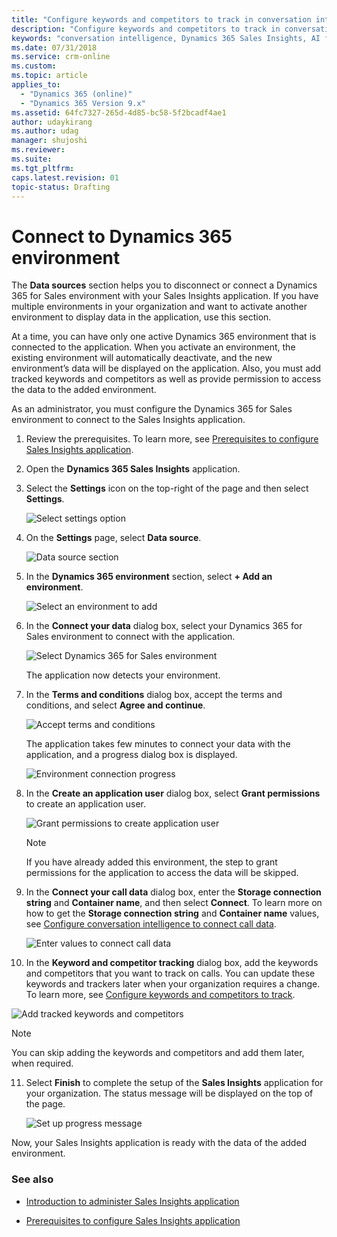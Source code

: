 ```yaml
---
title: "Configure keywords and competitors to track in conversation intelligence for Dynamics 365 Sales Insights application | MicrosoftDocs"
description: "Configure keywords and competitors to track in conversation intelligence for Dynamics 365 Sales Insights application"
keywords: "conversation intelligence, Dynamics 365 Sales Insights, AI for sales, Sales AI, Sales Insights"
ms.date: 07/31/2018
ms.service: crm-online
ms.custom: 
ms.topic: article
applies_to:
  - "Dynamics 365 (online)"
  - "Dynamics 365 Version 9.x"
ms.assetid: 64fc7327-265d-4d85-bc58-5f2bcadf4ae1
author: udaykirang
ms.author: udag
manager: shujoshi
ms.reviewer: 
ms.suite: 
ms.tgt_pltfrm: 
caps.latest.revision: 01
topic-status: Drafting
---
```


# Connect to Dynamics 365 environment

The **Data sources** section helps you to disconnect or connect a Dynamics 365 for Sales environment with your Sales Insights application. If you have multiple environments in your organization and want to activate another environment to display data in the application, use this section. 

At a time, you can have only one active Dynamics 365 environment that is connected to the application. When you activate an environment, the existing environment will automatically deactivate, and the new environment’s data will be displayed on the application. Also, you must add tracked keywords and competitors as well as provide permission to access the data to the added environment.

As an administrator, you must configure the Dynamics 365 for Sales environment to connect to the Sales Insights application.

1.	Review the prerequisites. To learn more, see [Prerequisites to configure Sales Insights application](prereq-sales-insights-app.md).

2.	Open the **Dynamics 365 Sales Insights** application. 

3.	Select the **Settings** icon on the top-right of the page and then select **Settings**.

    ![Select settings option](media/si-app-admin-select-settings.png "Select settings option")

4.	On the **Settings** page, select **Data source**. 

    ![Data source section](media/si-app-admin-select-data-source.png "Data source section")
 
5.	In the **Dynamics 365 environment** section, select **+ Add an environment**.

    ![Select an environment to add](media/si-app-admin-select-add-an-environment.png "Select an environment to add")
 
6.	In the **Connect your data** dialog box, select your Dynamics 365 for Sales environment to connect with the application.

    ![Select Dynamics 365 for Sales environment](media/si-app-admin-connect-d365-organization.png "Select Dynamics 365 for Sales environment")

    The application now detects your environment.

7.	In the **Terms and conditions** dialog box, accept the terms and conditions, and select **Agree and continue**.

    ![Accept terms and conditions](media/si-app-admin-accept-tandc.png "Accept terms and conditions")
 
    The application takes few minutes to connect your data with the application, and a progress dialog box is displayed.

    ![Environment connection progress](media/si-app-admin-connection-progress-d365-org.png "Environment connection progress")
 
8.	In the **Create an application user** dialog box, select **Grant permissions** to create an application user.

    ![Grant permissions to create application user](media/si-app-admin-grant-permission-create-app-user.png "Grant permissions to create application user")
 
    > [!NOTE]
    > If you have already added this environment, the step to grant permissions for the application to access the data will be skipped.

9.	In the **Connect your call data** dialog box, enter the **Storage connection string** and **Container name**, and then select **Connect**. To learn more on how to get the **Storage connection string** and **Container name** values, see [Configure conversation intelligence to connect call data](configure-conversation-intelligence-call-data.md).

    ![Enter values to connect call data](media/si-app-admin-connect-call-data.png "Enter values to connect call data")
 
10.	In the **Keyword and competitor tracking** dialog box, add the keywords and competitors that you want to track on calls. You can update these keywords and trackers later when your organization requires a change. To learn more, see [Configure keywords and competitors to track](configure-keywords-competitors.md).

  ![Add tracked keywords and competitors](media/si-app-admin-keywords-and-competitor-tracking.png "Add tracked keywords and competitors")
    
   > [!NOTE]
   > You can skip adding the keywords and competitors and add them later, when required.

11.	Select **Finish** to complete the setup of the **Sales Insights** application for your organization. The status message will be displayed on the top of the page.

    ![Set up progress message](media/si-app-admin-status-message-set-up.png "Set up progress message")
  
Now, your Sales Insights application is ready with the data of the added environment.

### See also

- [Introduction to administer Sales Insights application](intro-admin-guide-sales-insights-app.md)

- [Prerequisites to configure Sales Insights application](prereq-sales-insights-app.md)
